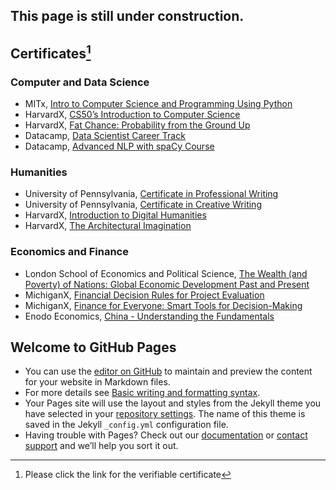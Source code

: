 ## This page is still under construction.

## Certificates[^1]

### Computer and Data Science
- MITx, [Intro to Computer Science and Programming Using Python](https://courses.edx.org/certificates/fef8542658bd4d91be23591e382129a6)
- HarvardX, [CS50’s Introduction to Computer Science](https://courses.edx.org/certificates/e9ea6c9ab4884687b80c536f0394a0e7)
- HarvardX, [Fat Chance: Probability from the Ground Up](https://courses.edx.org/certificates/c7610a6396684fbb84e0682820e8bf28)
- Datacamp, [Data Scientist Career Track](https://www.datacamp.com/statement-of-accomplishment/track/3b56e2dbdde893aaf1e066736752f88a3ecd1da3)
- Datacamp, [Advanced NLP with spaCy Course](https://www.datacamp.com/statement-of-accomplishment/course/e25048004b6ea979f69c1efc25f49678553b0313)

### Humanities
- University of Pennsylvania, [Certificate in Professional Writing]()
- University of Pennsylvania, [Certificate in Creative Writing]()
- HarvardX, [Introduction to Digital Humanities](https://courses.edx.org/certificates/b011e916c3f24aae919865a9af89c874)
- HarvardX, [The Architectural Imagination](https://courses.edx.org/certificates/015d94b104934ad088c3bd7afff80b3e)

### Economics and Finance
- London School of Economics and Political Science, [The Wealth (and Poverty) of
Nations: Global Economic Development Past and Present]()
- MichiganX, [Financial Decision Rules for Project Evaluation](https://courses.edx.org/certificates/c5da5308db6d4c55b4c604a25f6a5e59)
- MichiganX, [Finance for Everyone: Smart Tools for Decision-Making](https://courses.edx.org/certificates/e2d4fa15441945d984485bb2b5ff4bc7)
- Enodo Economics, [China - Understanding the Fundamentals](https://courses.edx.org/certificates/1f32aee413384e979c4ce5b75d2a97b9)



[^1]: Please click the link for the verifiable certificate


## Welcome to GitHub Pages
- You can use the [editor on GitHub](https://github.com/jin236248/jin236248.github.io/edit/main/index.md) to maintain and preview the content for your website in Markdown files.
- For more details see [Basic writing and formatting syntax](https://docs.github.com/en/github/writing-on-github/getting-started-with-writing-and-formatting-on-github/basic-writing-and-formatting-syntax).
- Your Pages site will use the layout and styles from the Jekyll theme you have selected in your [repository settings](https://github.com/jin236248/jin236248.github.io/settings/pages). The name of this theme is saved in the Jekyll `_config.yml` configuration file.
- Having trouble with Pages? Check out our [documentation](https://docs.github.com/categories/github-pages-basics/) or [contact support](https://support.github.com/contact) and we’ll help you sort it out.
